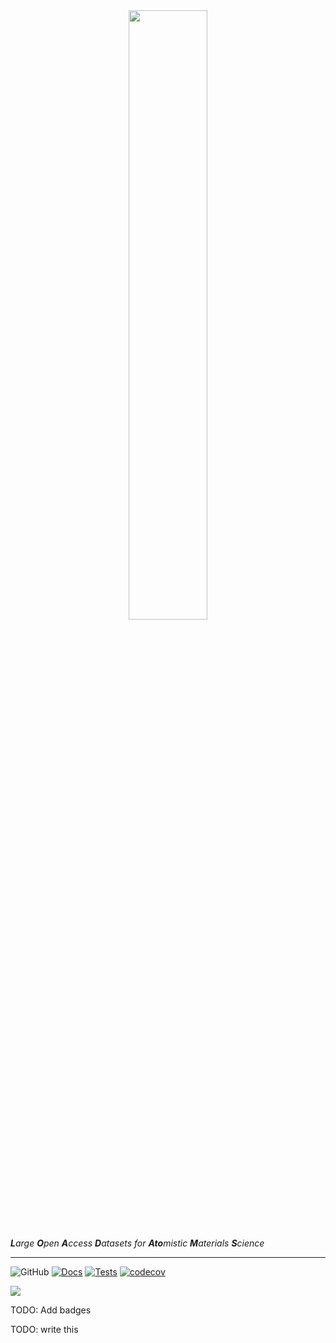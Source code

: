 <div align="center">
    <img src="docs/source/logo.svg" width="50%"/>
    </br>
</div>
    
_**L**arge **O**pen **A**ccess **D**atasets for **Ato**mistic **M**aterials **S**cience_

---

![GitHub](https://img.shields.io/github/license/jla-gardner/load-atoms)
[![Docs](https://github.com/jla-gardner/load-atoms/actions/workflows/docs.yaml/badge.svg?branch=main)](https://github.com/jla-gardner/load-atoms/actions/workflows/docs.yaml)
[![Tests](https://github.com/jla-gardner/load-atoms/actions/workflows/tests.yaml/badge.svg?branch=main)](https://github.com/jla-gardner/load-atoms/actions/workflows/tests.yaml)
[![codecov](https://codecov.io/github/jla-gardner/load-atoms/branch/main/graph/badge.svg?token=HCVF02CDHR)](https://app.codecov.io/gh/jla-gardner/load-atoms)

![](https://codecov.io/github/jla-gardner/load-atoms/branch/main/graphs/tree.svg?token=HCVF02CDHR)

TODO: Add badges

TODO: write this
